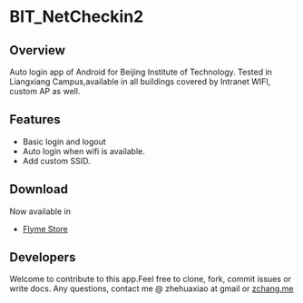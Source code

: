 # BIT_NetCheckin2

 Overview
---
 Auto login app of Android for Beijing Institute of Technology.
 Tested in Liangxiang Campus,available in all buildings covered by Intranet WIFI, custom
 AP as well.
     
 Features
---
*   Basic login and logout
*   Auto login when wifi is available.
*   Add custom SSID.

 Download
---
Now available in 
*   [Flyme Store](http://app.flyme.cn/apps/public/detail?package_name=org.bitnp.netcheckin2)
    
 Developers
---
Welcome to contribute to this app.Feel free to clone, fork, commit issues or write docs.
Any questions, contact me @ zhehuaxiao at gmail
or [zchang.me](http://zchang.me)
